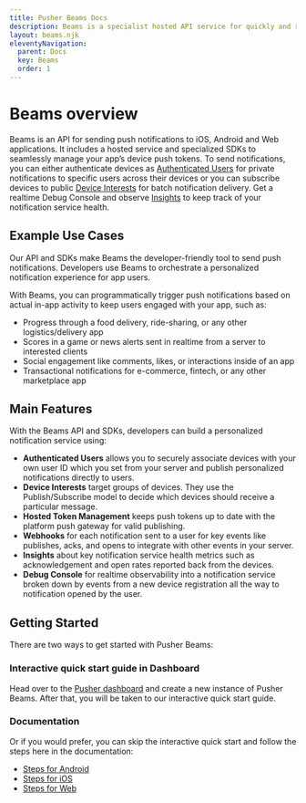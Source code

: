 ```yaml
---
title: Pusher Beams Docs
description: Beams is a specialist hosted API service for quickly and reliably sending push notifications to all users of your mobile and web apps.
layout: beams.njk
eleventyNavigation:
  parent: Docs
  key: Beams
  order: 1
---
```


# Beams overview

Beams is an API for sending push notifications to iOS, Android and Web applications. It includes a hosted service and specialized SDKs to seamlessly manage your app’s device push tokens. To send notifications, you can either authenticate devices as [Authenticated Users](/docs/beams/concepts/authenticated-users) for private notifications to specific users across their devices or you can subscribe devices to public [Device Interests](/docs/beams/concepts/device-interests) for batch notification delivery. Get a realtime Debug Console and observe [Insights](/docs/beams/concepts/insights) to keep track of your notification service health.

## Example Use Cases

Our API and SDKs make Beams the developer-friendly tool to send push notifications. Developers use Beams to orchestrate a personalized notification experience for app users.

With Beams, you can programmatically trigger push notifications based on actual in-app activity to keep users engaged with your app, such as:

- Progress through a food delivery, ride-sharing, or any other logistics/delivery app
- Scores in a game or news alerts sent in realtime from a server to interested clients
- Social engagement like comments, likes, or interactions inside of an app
- Transactional notifications for e-commerce, fintech, or any other marketplace app

## Main Features

With the Beams API and SDKs, developers can build a personalized notification service using:

- **Authenticated Users** allows you to securely associate devices with your own user ID which you set from your server and publish personalized notifications directly to users.
- **Device Interests** target groups of devices. They use the Publish/Subscribe model to decide which devices should receive a particular message.
- **Hosted Token Management** keeps push tokens up to date with the platform push gateway for valid publishing.
- **Webhooks** for each notification sent to a user for key events like publishes, acks, and opens to integrate with other events in your server.
- **Insights** about key notification service health metrics such as acknowledgement and open rates reported back from the devices.
- **Debug Console** for realtime observability into a notification service broken down by events from a new device registration all the way to notification opened by the user.

## Getting Started

There are two ways to get started with Pusher Beams:

### Interactive quick start guide in Dashboard

Head over to the [Pusher dashboard](https://dashboard.pusher.com/beams) and create a new instance of Pusher Beams. After that, you will be taken to our interactive quick start guide.

### Documentation

Or if you would prefer, you can skip the interactive quick start and follow the steps here in the documentation:

- [Steps for Android](/docs/beams/getting-started/android/configure-fcm)
- [Steps for iOS](/docs/beams/getting-started/ios/configure-apns)
- [Steps for Web](/docs/beams/getting-started/web/sdk-integration)
